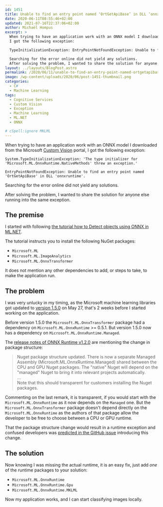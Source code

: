 ```yaml
---
id: 1451
title: Unable to find an entry point named ‘OrtGetApiBase’ in DLL ‘onnxruntime’ with Microsoft.ML.OnnxTransformer 1.5.0
date: 2020-06-11T08:55:46+02:00
updated: 2021-07-16T22:37:06+02:00
author: Michaël Hompus
excerpt: >
  When trying to have an application work with an ONNX model I downloaded from the Microsoft Custom Vision portal,
  I got the following exception:

  TypeInitializationException: EntryPointNotFoundException: Unable to find an entry point named 'OrtGetApiBase' in DLL 'onnxruntime'.

  Searching for the error online did not yield any solutions.
  After solving the problem, I wanted to share the solution for anyone else running into the same exception.
layout: ../layouts/BlogPost.astro
permalink: /2020/06/11/unable-to-find-an-entry-point-named-ortgetapibase-in-dll-onnxruntime-with-microsoft-ml-onnxtransformer-1-5-0/
image: /wp-content/uploads/2020/06/post-1451-thumbnail.png
categories:
  - C#
  - Machine Learning
tags:
  - Cognitive Services
  - Custom Vision
  - Exception
  - Machine Learning
  - ML.NET
  - ONNX

# cSpell:ignore MKLML
---
```


When trying to have an application work with an ONNX model I downloaded from the Microsoft [Custom Vision](https://www.customvision.ai/) portal,
I got the following exception:

```plain
System.TypeInitializationException: 'The type initializer for 'Microsoft.ML.OnnxRuntime.NativeMethods' threw an exception.'

EntryPointNotFoundException: Unable to find an entry point named 'OrtGetApiBase' in DLL 'onnxruntime'.
```

Searching for the error online did not yield any solutions.

After solving the problem, I wanted to share the solution for anyone else running into the same exception.

<!--more-->

## The premise

I started with following
[the tutorial how to Detect objects using ONNX in ML.NET](https://learn.microsoft.com/dotnet/machine-learning/tutorials/object-detection-onnx).

The tutorial instructs you to install the following NuGet packages:

- `Microsoft.ML`
- `Microsoft.ML.ImageAnalytics`
- `Microsoft.ML.OnnxTransformer`

It does not mention any other dependencies to add, or steps to take, to make the application run.

## The problem

I was very unlucky in my timing, as the Microsoft machine learning libraries got updated to
[version 1.5.0](https://github.com/dotnet/machinelearning/releases/tag/v1.5.0) on May 27,
that's 2 weeks before I started working on the application.

Before version 1.5.0 the `Microsoft.ML.OnnxTransformer` package had a dependency on
`Microsoft.ML.OnnxRuntime` >= 0.5.1. But version 1.5.0 now has a dependency on `Microsoft.ML.OnnxRuntime.Managed`.

The [release notes of ONNX Runtime v1.2.0](https://github.com/microsoft/onnxruntime/releases/tag/v1.2.0)
are mentioning the change in package structure:

> Nuget package structure updated. There is now a separate Managed Assembly (Microsoft.ML.OnnxRuntime.Managed)
> shared between the CPU and GPU Nuget packages.
> The "native" Nuget will depend on the "managed" Nuget to bring it into relevant projects automatically.  
> …  
> Note that this should transparent for customers installing the Nuget packages.

Commenting on the last remark, it is transparent,
if you would start with the `Microsoft.ML.OnnxRuntime` as it now depends on the `Managed` one.
But the `Microsoft.ML.OnnxTransformer` package doesn't depend directly on the `Microsoft.ML.OnnxRuntime`
as the authors of that package allow the developer to be free to choose between a CPU or GPU runtime.

That the package structure change would result in a runtime exception and confused developers was
[predicted in the GitHub issue](https://github.com/microsoft/onnxruntime/issues/2184#issuecomment-550099935)
introducing this change.

## The solution

Now knowing I was missing the actual runtime, it is an easy fix,
just add _one_ of the runtime packages to your solution:

- `Microsoft.ML.OnnxRuntime`
- `Microsoft.ML.OnnxRuntime.Gpu`
- `Microsoft.ML.OnnxRuntime.MKLML`

Now my application works, and I can start classifying images locally.
